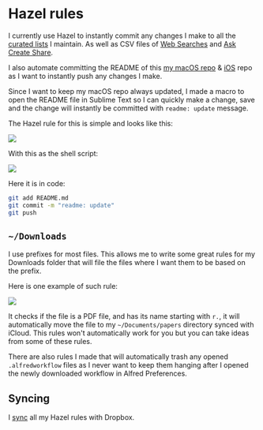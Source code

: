 # Hazel rules

I currently use Hazel to instantly commit any changes I make to all the [curated lists](https://github.com/learn-anything/curated-lists#readme) I maintain. As well as CSV files of [Web Searches](https://github.com/nikitavoloboev/alfred-web-searches#readme) and [Ask Create Share](https://github.com/nikitavoloboev/alfred-ask-create-share#readme).

I also automate committing the README of this [my macOS repo](https://github.com/nikitavoloboev/my-mac-os#readme) & [iOS](https://github.com/nikitavoloboev/my-ios#readme) repo as I want to instantly push any changes I make.

Since I want to keep my macOS repo always updated, I made a macro to open the README file in Sublime Text so I can quickly make a change, save and the change will instantly be committed with `readme: update` message.

The Hazel rule for this is simple and looks like this:

![](https://i.imgur.com/n8oDnmX.png)

With this as the shell script:

![](https://i.imgur.com/8tvZuQ0.png)

Here it is in code:

```bash
git add README.md
git commit -m "readme: update"
git push
```

## `~/Downloads`

I use prefixes for most files. This allows me to write some great rules for my Downloads folder that will file the files where I want them to be based on the prefix.

Here is one example of such rule:

![](https://i.imgur.com/8hqlybB.png)

It checks if the file is a PDF file, and has its name starting with `r.`, it will automatically move the file to my `~/Documents/papers` directory synced with iCloud. This rules won't automatically work for you but you can take ideas from some of these rules.

There are also rules I made that will automatically trash any opened `.alfredworkflow` files as I never want to keep them hanging after I opened the newly downloaded workflow in Alfred Preferences.

## Syncing

I [sync](https://www.noodlesoft.com/manual/hazel/work-with-folders-rules/manage-rules/sync-rules/) all my Hazel rules with Dropbox.
